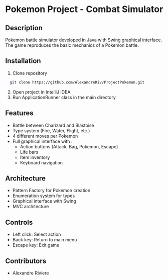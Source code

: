 # Pokemon Project - Combat Simulator

## Description
Pokemon battle simulator developed in Java with Swing graphical interface. The game reproduces the basic mechanics of a Pokemon battle.

## Installation
1. Clone repository
```bash
  git clone https://github.com/AlexandreRiv/ProjectPokemon.git
```    

2. Open project in IntelliJ IDEA
3. Run ApplicationRunner class in the main directory


## Features
- Battle between Charizard and Blastoise
- Type system (Fire, Water, Flight, etc.)
- 4 different moves per Pokemon
- Full graphical interface with :
    - Action buttons (Attack, Bag, Pokemon, Escape)
    - Life bars
    - Item inventory
    - Keyboard navigation

## Architecture
- Pattern Factory for Pokemon creation
- Enumeration system for types
- Graphical interface with Swing
- MVC architecture


## Controls
- Left click: Select action
- Back key: Return to main menu
- Escape key: Exit game

## Contributors
- Alexandre Riviere
